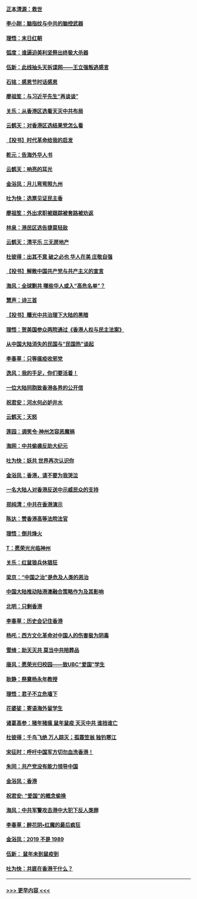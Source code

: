 #### [正本清源：救世](../pages/nsc993/n11689134.md?t=11292055) 
#### [李小刚：脑指纹与中共的脑控武器](../pages/nsc993/n11688900.md?t=11292055) 
#### [理悟：末日红朝](../pages/nsc993/n11688829.md?t=11292055) 
#### [弧度：谁逼迫美利坚祭出终极大杀器](../pages/nsc993/n11688735.md?t=11292055) 
#### [伍新：此线抽头天拆谍网——王立强叛逃感言](../pages/nsc993/n11687981.md?t=11292055) 
#### [石铭：感恩节时话感恩](../pages/nsc993/n11687568.md?t=11292055) 
#### [廖祖笙：与习近平先生“再谈谈”](../pages/nsc993/n11687005.md?t=11292055) 
#### [关乐：从香港区选看天灭中共布局](../pages/nsc993/n11686647.md?t=11292055) 
#### [云鹤天：对香港区选结果党怎么看](../pages/nsc993/n11686216.md?t=11292055) 
#### [【投书】时代革命给我的启发](../pages/nsc993/n11684287.md?t=11292055) 
#### [乾元：告海外华人书](../pages/nsc993/n11684044.md?t=11292055) 
#### [云鹤天：响亮的耳光](../pages/nsc993/n11684254.md?t=11292055) 
#### [金浴凤：月儿弯弯照九州](../pages/nsc993/n11684231.md?t=11292055) 
#### [吐为快：选票见证民主香](../pages/nsc993/n11684206.md?t=11292055) 
#### [廖祖笙：外出求职被跟踪被套路被劝返](../pages/nsc993/n11683874.md?t=11292055) 
#### [林泉：港民区选告捷莫轻敌](../pages/nsc993/n11683930.md?t=11292055) 
#### [云鹤天：清平乐 三无房地产](../pages/nsc993/n11681521.md?t=11292055) 
#### [杜彼得：出其不意 破之必也 华人在美 庄敬自强](../pages/nsc993/n11679554.md?t=11292055) 
#### [【投书】解散中国共产党与共产主义的宣言](../pages/nsc993/n11679177.md?t=11292055) 
#### [海风：全球剿共 哪些华人或入“高危名单”？](../pages/nsc993/n11678617.md?t=11292055) 
#### [慧声：诗三首](../pages/nsc993/n11678848.md?t=11292055) 
#### [【投书】曝光中共治理下大陆的黑暗](../pages/nsc993/n11678674.md?t=11292055) 
#### [理悟：贺美国参众两院通过《香港人权与民主法案》](../pages/nsc993/n11678104.md?t=11292055) 
#### [从中国大陆消失的民国与“民国热”谈起](../pages/nsc993/n11678075.md?t=11292055) 
#### [李春草：只等瘟疫收邪党](../pages/nsc993/n11677308.md?t=11292055) 
#### [逸风：我的手足，你们要活着！](../pages/nsc993/n11676352.md?t=11292055) 
#### [一位大陆同胞致香港各界的公开信](../pages/nsc993/n11675761.md?t=11292055) 
#### [祝君安：河水何必妒井水](../pages/nsc993/n11675746.md?t=11292055) 
#### [云鹤天：天怒](../pages/nsc993/n11675718.md?t=11292055) 
#### [莲园：调笑令‧神州怎容恶魔祸](../pages/nsc993/n11675648.md?t=11292055) 
#### [海网：中共偷袭反助大纪元](../pages/nsc993/n11673515.md?t=11292055) 
#### [吐为快：妖共 世界再次认识你](../pages/nsc993/n11673506.md?t=11292055) 
#### [金浴凤：香港，请不要为我哭泣](../pages/nsc993/n11673248.md?t=11292055) 
#### [一名大陆人对香港反送中示威民众的支持](../pages/nsc993/n11672615.md?t=11292055) 
#### [郑纯清：中共在香港演示](../pages/nsc993/n11670539.md?t=11292055) 
#### [陈达：赞香港高等法院法官](../pages/nsc993/n11669542.md?t=11292055) 
#### [理悟：倒共烽火](../pages/nsc993/n11668844.md?t=11292055) 
#### [T：愿荣光光临神州](../pages/nsc993/n11668421.md?t=11292055) 
#### [关乐：红鼠狼兵休猖狂](../pages/nsc993/n11668378.md?t=11292055) 
#### [梁京：“中国之治”是危及人类的恶治](../pages/nsc993/n11668328.md?t=11292055) 
#### [中国大陆推动陆港澳融合策略作为及其影响](../pages/nsc993/n11668157.md?t=11292055) 
#### [北明：只剩香港](../pages/nsc993/n11668002.md?t=11292055) 
#### [李春草：历史会记住香港](../pages/nsc993/n11667927.md?t=11292055) 
#### [杨吒：西方文化革命对中国人的伤害极为阴毒](../pages/nsc993/n11664521.md?t=11292055) 
#### [雪绮：助天灭共 莫当中共陪葬品](../pages/nsc993/n11662650.md?t=11292055) 
#### [唐风：愿荣光归校园——致UBC“爱国”学生](../pages/nsc993/n11662194.md?t=11292055) 
#### [耿静：祭奠杨永年教授](../pages/nsc993/n11662514.md?t=11292055) 
#### [理悟：君子不立危墙下](../pages/nsc993/n11662172.md?t=11292055) 
#### [花婆娑：寄语海外留学生](../pages/nsc993/n11662121.md?t=11292055) 
#### [诸葛高参：猪年猪瘟 鼠年鼠疫 天灭中共 谁挡谁亡](../pages/nsc993/n11661980.md?t=11292055) 
#### [杜彼得：千鸟飞绝 万人踪灭；孤蓑笠翁 独钓寒江](../pages/nsc993/n11661170.md?t=11292055) 
#### [宋征时：呼吁中国军方切勿血洗香港！](../pages/nsc993/n11415318.md?t=11292055) 
#### [朱同：共产党没有能力领导中国](../pages/nsc993/n11660421.md?t=11292055) 
#### [金浴凤：香港](../pages/nsc993/n11660419.md?t=11292055) 
#### [祝君安: “爱国”的概念偷换](../pages/nsc993/n11659706.md?t=11292055) 
#### [海风：中共军警攻击港中大犯下反人类罪](../pages/nsc993/n11659632.md?t=11292055) 
#### [李春草：醉花阴•红魔的最后疯狂](../pages/nsc993/n11659287.md?t=11292055) 
#### [金浴凤：2019 不是 1989](../pages/nsc993/n11657663.md?t=11292055) 
#### [伍新： 鼠年未到鼠疫到](../pages/nsc993/n11655098.md?t=11292055) 
#### [吐为快：共匪在香港干什么？](../pages/nsc993/n11654891.md?t=11292055) 

----
#### [ >>> 更早内容 <<< ](../indexes/nsc993-earlier.md)
